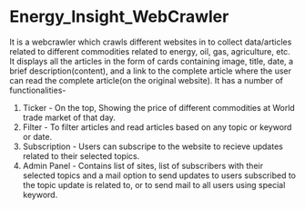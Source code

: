 # Energy_Insight_WebCrawler

It is a webcrawler which crawls different websites in to collect data/articles related to different commodities related to energy, oil, gas, agriculture, etc.
It displays all the articles in the form of cards containing image, title, date, a brief description(content), and a link to the complete article where the user can read the complete article(on the original website).
It has a number of functionalities-
1. Ticker - On the top, Showing the price of different commodities at World trade market of that day.
2. Filter - To filter articles and read articles based on any topic or keyword or date.
3. Subscription - Users can subscripe to the website to recieve updates related to their selected topics.
4. Admin Panel - Contains list of sites, list of subscribers with their selected topics and a mail option to send updates to users subscribed to the topic update is related to, or to send mail to all users using special keyword.
